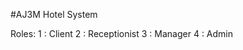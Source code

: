 #AJ3M Hotel System

Roles:  1 : Client
        2 : Receptionist
        3 : Manager
        4 : Admin
